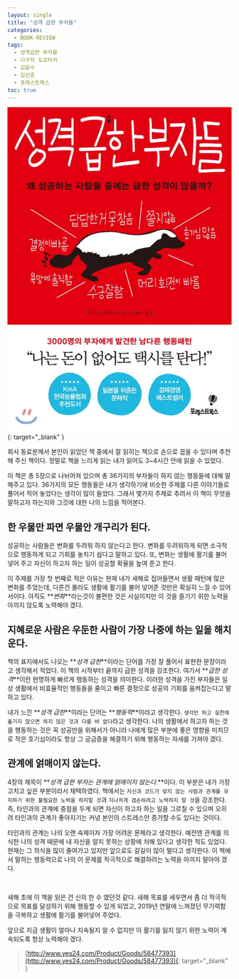 ```yaml
---
layout: single
title: "성격 급한 부자들"
categories:
  - BOOK-REVIEW
tags:
  - 성격급한 부자들
  - 다구치 도모타카
  - 김윤수
  - 김선준
  - 포레스트북스
toc: true
---
```


[![성격 급한 부자들](/assets/images/books/richs-who-have-quick-temper.jpg)](http://www.yes24.com/Product/Goods/58477393){: target="\_blank" }

회사 동료분께서 본인이 읽었던 책 중에서 잘 읽히는 책으로 손으로 꼽을 수 있다며 추천해 주신 책이다. 정말로 책을 느리게 읽는 내가 읽어도 3~4시간 안에 읽을 수 있었다.

이 책은 총 5장으로 나뉘어져 있으며 총 36가지의 부자들이 하지 않는 행동들에 대해 말해주고 있다. 36가지의 모든 행동들은 내가 생각하기에 비슷한 주제를 다른 이야기들로 풀어서 적어 놓았다는 생각이 많이 들었다. 그래서 몇가지 주제로 추려서 이 책이 무엇을 말하고자 하는지와 그것에 대한 나의 느낌을 적어본다.

## 한 우물만 파면 우물안 개구리가 된다.

성공하는 사람들은 변화를 두려워 하지 않는다고 한다. 변화를 두려워하게 되면 소극적으로 행동하게 되고 기회를 놓치기 쉽다고 말하고 있다. 또, 변화는 생활에 활기를 불어 넣어 주고 자신이 하고자 하는 일이 성공할 확율을 높여 준고 한다.

이 주제를 가장 첫 번째로 적은 이유는 현재 내가 새해로 접어들면서 생활 패턴에 많은 변화를 주었는데, 다른건 몰라도 생활에 활기를 불어 넣어준 것만은 확실히 느낄 수 있어서이다. 아직도 **_변화_**라는것이 불편한 것은 사실이지만 이 것을 즐기기 위한 노력을 아끼지 않도록 노력해야 겠다.

## 지혜로운 사람은 우둔한 사람이 가장 나중에 하는 일을 해치운다.

책의 표지에서도 나오는 **_성격 급한_**이라는 단어를 가장 잘 풀어서 표현한 문장이라고 생각해서 적었다. 이 책의 시작부터 끝까지 급한 성격을 강조한다. 여기서 **_급한 성격_**이란 현명하게 빠르게 행동하는 성격을 의미한다. 이러한 성격을 가진 부자들은 일상 생활에서 비효율적인 행동들을 줄이고 빠른 결정으로 성공의 기회를 움켜잡는다고 말하고 있다.

내가 느낀 **_성격 급한_**이라는 단어는 **_행동력_**이라고 생각한다. `생각만 하고 실천에 옮기지 않으면 하지 않은 것과 다를 바 없다`라고 생각한다. 나의 생활에서 하고자 하는 것을 행동하는 것은 꼭 성공만을 위해서가 아니라 나에게 많은 부분에 좋은 영향을 미치므로 작은 호기심이라도 항상 그 궁금증을 해결하기 위해 행동하는 자세를 가져야 겠다.

## 관계에 얽매이지 않는다.

4장의 제목이 **_성격 급한 부자는 관계에 얽매이지 않는다._**이다. 이 부분은 내가 가장 고치고 싶은 부분이라서 채택하였다. 책에서는 `자신과 코드가 맞지 않는 사람과 관계를 유지하기 위한 불필요한 노력을 하지말 것`과 `지나치게 겸손하려고 노력하지 말 것`을 강조한다. 즉, 타인과의 관계에 중점을 두게 되면 자신이 하고자 하는 일을 그르칠 수 있으며 오히려 타인과의 관계가 좋아지기는 커녕 본인의 스트레스만 증가할 수도 있다는 것이다.

타인과의 관계는 나의 오랜 숙제이자 가장 어려운 문제라고 생각한다. 예전엔 관계를 의식한 나의 성격 때문에 내 자신을 알지 못하는 상황에 처해 있다고 생각한 적도 있었다. 현재는 그 의식을 많이 줄여가고 있지만 앞으로도 갈길이 많이 멀다고 생각한다. 이 책에서 말하는 행동력으로 나의 이 문제를 적극적으로 해결하려는 노력을 아끼지 말아야 겠다.

<br/>

새해 초에 이 책을 읽은 건 신의 한 수 였던것 같다. 새해 목표를 세우면서 좀 더 적극적으로 목표를 달성하기 위해 행동할 수 있게 되었고, 2019년 연말에 느껴졌던 무기력함을 극복하고 생활에 활기를 불어넣어 주었다.

앞으로 지금 생활이 얼마나 지속될지 알 수 없지만 이 활기를 잃지 않기 위한 노력이 계속되도록 항상 노력해야 겠다.

> [http://www.yes24.com/Product/Goods/58477393](http://www.yes24.com/Product/Goods/58477393){: target="\_blank" }
